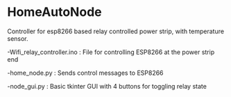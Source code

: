 # HomeAutoNode
Controller for esp8266 based relay controlled power strip, with temperature sensor.

  -Wifi_relay_controller.ino : File for controlling ESP8266 at the power strip end

  -home_node.py              : Sends control messages to ESP8266

  -node_gui.py               : Basic tkinter GUI with 4 buttons for toggling relay state

